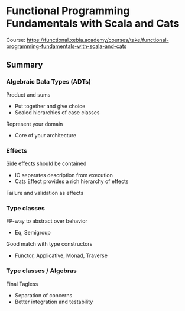 # Functional Programming Fundamentals with Scala and Cats

Course: https://functional.xebia.academy/courses/take/functional-programming-fundamentals-with-scala-and-cats

## Summary

### Algebraic Data Types (ADTs)

Product and sums
- Put together and give choice
- Sealed hierarchies of case classes

Represent your domain
- Core of your architecture

### Effects

Side effects should be contained

- IO separates description from execution
- Cats Effect provides a rich hierarchy of effects

Failure and validation as effects

### Type classes

FP-way to abstract over behavior
- Eq, Semigroup

Good match with type constructors
- Functor, Applicative, Monad, Traverse

### Type classes / Algebras

Final Tagless

- Separation of concerns
- Better integration and testability
